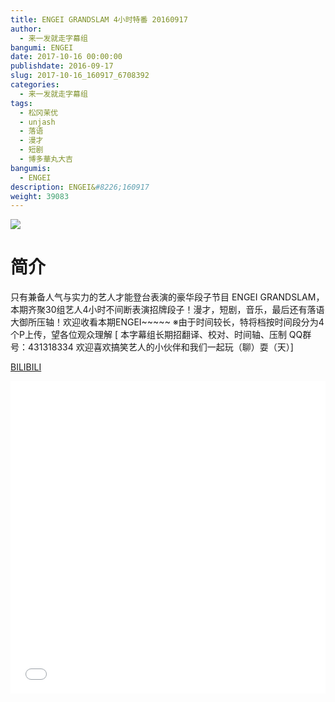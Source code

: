 ```yaml
---
title: ENGEI GRANDSLAM 4小时特番 20160917
author: 
  - 来一发就走字幕组
bangumi: ENGEI
date: 2017-10-16 00:00:00
publishdate: 2016-09-17
slug: 2017-10-16_160917_6708392
categories: 
  - 来一发就走字幕组
tags: 
  - 松冈茉优
  - unjash
  - 落语
  - 漫才
  - 短剧
  - 博多華丸大吉
bangumis: 
  - ENGEI
description: ENGEI&#8226;160917
weight: 39083
---
```


![](https://i.imgur.com/a92duvM.jpg)

# 简介  
只有兼备人气与实力的艺人才能登台表演的豪华段子节目 ENGEI GRANDSLAM，本期齐聚30组艺人4小时不间断表演招牌段子！漫才，短剧，音乐，最后还有落语大御所压轴！欢迎收看本期ENGEI~~~~~
※由于时间较长，特将档按时间段分为4个P上传，望各位观众理解
[ 本字幕组长期招翻译、校对、时间轴、压制   QQ群号：431318334 欢迎喜欢搞笑艺人的小伙伴和我们一起玩（聊）耍（天）]

  [BILIBILI](https://www.bilibili.com/video/av6708392/)


  <iframe src="//www.bilibili.com/html/html5player.html?cid=10921983&aid=6708392" width="100%" height="500" frameborder="0" allowfullscreen="allowfullscreen"></iframe>

